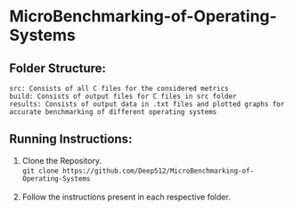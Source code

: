 # MicroBenchmarking-of-Operating-Systems


## Folder Structure:
```
src: Consists of all C files for the considered metrics
build: Consists of output files for C files in src folder
results: Consists of output data in .txt files and plotted graphs for accurate benchmarking of different operating systems
```

## Running Instructions: 
1. Clone the Repository. <br />
`git clone https://github.com/Deep512/MicroBenchmarking-of-Operating-Systems`<br /><br />
2. Follow the instructions present in each respective folder.<br />
